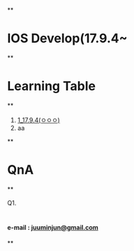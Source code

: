 **

# IOS Develop(17.9.4~

**

#### 
####
####




# Learning Table
**

1. [1_17.9.4(ㅇㅇㅇ)](study/1_17.9.4(1일차).md)
2. aa


**
# QnA
**

Q1.







#
#
#
#### e-mail : <juuminjun@gmail.com>
**
